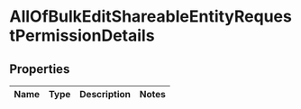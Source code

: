 # AllOfBulkEditShareableEntityRequestPermissionDetails

## Properties
Name | Type | Description | Notes
------------ | ------------- | ------------- | -------------
